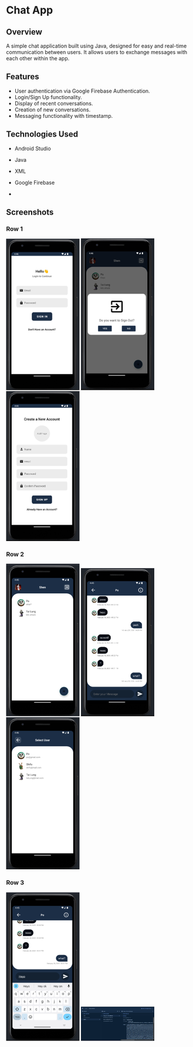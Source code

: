 # Chat App

## Overview
A simple chat application built using Java, designed for easy and real-time communication between users. It allows users to exchange messages with each other within the app.

## Features
- User authentication via Google Firebase Authentication.
- Login/Sign Up functionality.
- Display of recent conversations.
- Creation of new conversations.
- Messaging functionality with timestamp.


## Technologies Used
- Android Studio
- Java
- XML
- Google Firebase

- 
## Screenshots

### Row 1
<img src="/screenshots/login_signup.png" alt="Login/Sign Up Page" width="200" />
<img src="/screenshots/signout.png" alt="Sign Out" width="200" />
<img src="/screenshots/create_account.png" alt="Create Account" width="200" />

### Row 2
<img src="/screenshots/conversations.png" alt="Recent Conversations" width="200" />
<img src="/screenshots/conversation.png" alt="Conversation" width="200" />
<img src="/screenshots/users.png" alt="Users" width="200" />

### Row 3
<img src="/screenshots/messaging.png" alt="Typing Message" width="200" />
<img src="/screenshots/database.png" alt="Google Firebase" width="200" />
